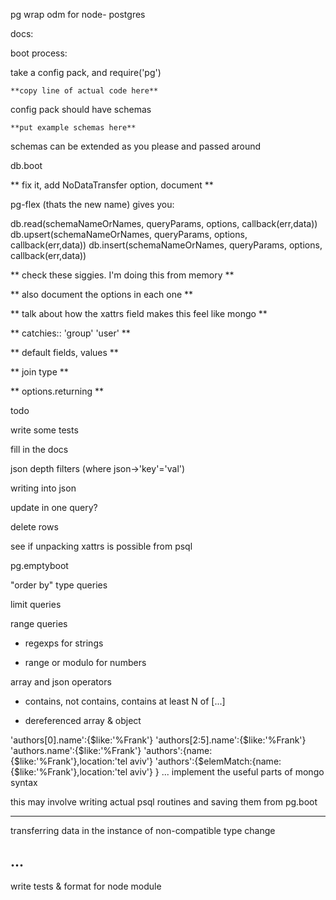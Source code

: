 pg wrap odm for node- postgres

docs:

boot process:

take a config pack, and require('pg')

    **copy line of actual code here**

config pack should have schemas

    **put example schemas here**

schemas can be extended as you please and passed around

db.boot

** fix it, add NoDataTransfer option, document **


pg-flex (thats the new name) gives you:

db.read(schemaNameOrNames, queryParams, options, callback(err,data))
db.upsert(schemaNameOrNames, queryParams, options, callback(err,data))
db.insert(schemaNameOrNames, queryParams, options, callback(err,data))

** check these siggies. I'm doing this from memory **

** also document the options in each one **

** talk about how the xattrs field makes this feel like mongo **

** catchies:: 'group' 'user' **

** default fields, values **

** join type **

** options.returning **

todo

write some tests

fill in the docs

json depth filters (where json->'key'='val')

writing into json

update in one query?

delete rows

see if unpacking xattrs is possible from psql

pg.emptyboot

"order by" type queries

limit queries

range queries

- regexps for strings

- range or modulo for numbers

array and json operators

- contains, not contains, contains at least N of [...]

- dereferenced array & object

'authors[0].name':{$like:'%Frank'}
'authors[2:5].name':{$like:'%Frank'}
'authors.name':{$like:'%Frank'}
'authors':{name:{$like:'%Frank'},location:'tel aviv'}
'authors':{$elemMatch:{name:{$like:'%Frank'},location:'tel aviv'} }
...
implement the useful parts of mongo syntax

this may involve writing actual psql routines and saving them from pg.boot

------------------------------

transferring data in the instance of non-compatible type change

...
---


write tests & format for node module